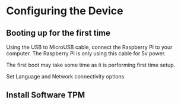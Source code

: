 # Configuring the Device
## Booting up for the first time
Using the USB to MicroUSB cable, connect the Raspberry Pi to your computer. The Raspberry Pi is only using this cable for 5v power.

The first boot may take some time as it is performing first time setup.

Set Language and Network connectivity options

## Install Software TPM
